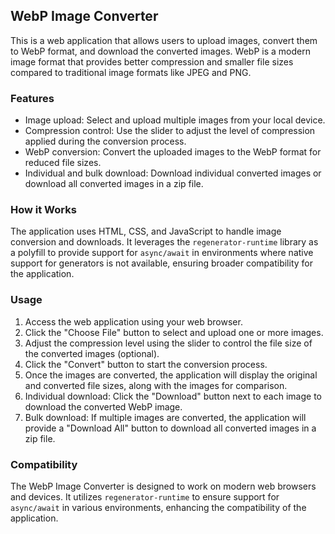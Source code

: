 ## WebP Image Converter

This is a web application that allows users to upload images, convert them to WebP format, and download the converted images. WebP is a modern image format that provides better compression and smaller file sizes compared to traditional image formats like JPEG and PNG.

### Features

- Image upload: Select and upload multiple images from your local device.
- Compression control: Use the slider to adjust the level of compression applied during the conversion process.
- WebP conversion: Convert the uploaded images to the WebP format for reduced file sizes.
- Individual and bulk download: Download individual converted images or download all converted images in a zip file.

### How it Works

The application uses HTML, CSS, and JavaScript to handle image conversion and downloads. It leverages the `regenerator-runtime` library as a polyfill to provide support for `async/await` in environments where native support for generators is not available, ensuring broader compatibility for the application.

### Usage

1. Access the web application using your web browser.
2. Click the "Choose File" button to select and upload one or more images.
3. Adjust the compression level using the slider to control the file size of the converted images (optional).
4. Click the "Convert" button to start the conversion process.
5. Once the images are converted, the application will display the original and converted file sizes, along with the images for comparison.
6. Individual download: Click the "Download" button next to each image to download the converted WebP image.
7. Bulk download: If multiple images are converted, the application will provide a "Download All" button to download all converted images in a zip file.

### Compatibility

The WebP Image Converter is designed to work on modern web browsers and devices. It utilizes `regenerator-runtime` to ensure support for `async/await` in various environments, enhancing the compatibility of the application.

